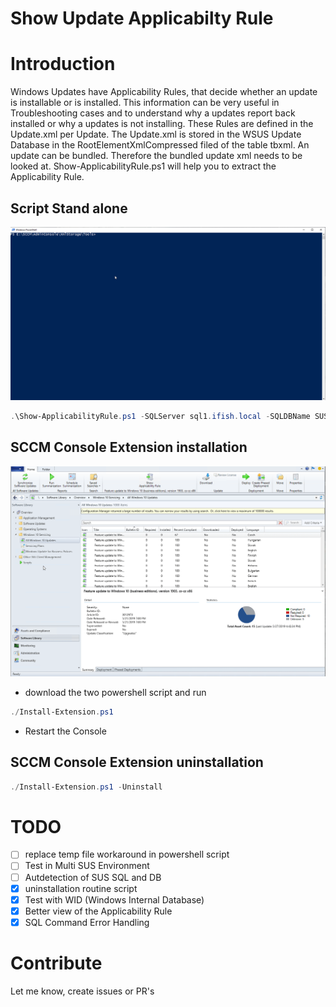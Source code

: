 
# Show Update Applicabilty Rule

# Introduction

Windows Updates have Applicability Rules, that decide whether an update is installable or is installed. This information can be very useful in Troubleshooting cases and to understand why a updates report back installed or why a updates is not installing.
These Rules are defined in the Update.xml per Update. The Update.xml is stored in the WSUS Update Database in the RootElementXmlCompressed filed of the table tbxml. An update can be bundled. Therefore the bundled update xml needs to be looked at.
Show-ApplicabilityRule.ps1 will help you to extract the Applicability Rule.

## Script Stand alone

![Alt text](res/script.gif "Script Standalone")

```powershell
.\Show-ApplicabilityRule.ps1 -SQLServer sql1.ifish.local -SQLDBName SUSDB -UpdateSearchString "%Office 365 Client Update - First Release for Current Channel Version 1706 for x64 based Edition (Build 8229.2056)%"
```

## SCCM Console Extension installation

![Alt text](res/sccm_extension.gif "SCCM Extension")

* download the two powershell script and run

```powershell
./Install-Extension.ps1
```

* Restart the Console

## SCCM Console Extension uninstallation

```powershell
./Install-Extension.ps1 -Uninstall
```

# TODO

- [ ] replace temp file workaround in powershell script
- [ ] Test in Multi SUS Environment
- [ ] Autdetection of SUS SQL and DB
- [x] uninstallation routine script
- [x] Test with WID (Windows Internal Database)
- [x] Better view of the Applicability Rule
- [x] SQL Command Error Handling

# Contribute

Let me know, create issues or PR's

